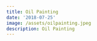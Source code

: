 ```yaml
---
title: Oil Painting
date: '2018-07-25'
image: /assets/oilpainting.jpeg
description: Oil Painting
---
```



